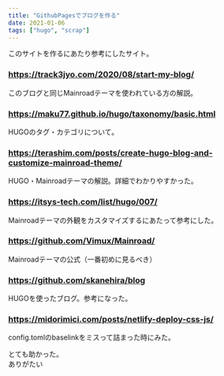 ```yaml
---
title: "GithubPagesでブログを作る"
date: 2021-01-06
tags: ["hugo", "scrap"]
---
```


このサイトを作るにあたり参考にしたサイト。  

### https://track3jyo.com/2020/08/start-my-blog/  
このブログと同じMainroadテーマを使われている方の解説。

### https://maku77.github.io/hugo/taxonomy/basic.html  
HUGOのタグ・カテゴリについて。  

### https://terashim.com/posts/create-hugo-blog-and-customize-mainroad-theme/  
HUGO・Mainroadテーマの解説。詳細でわかりやすかった。  

### https://itsys-tech.com/list/hugo/007/  
Mainroadテーマの外観をカスタマイズするにあたって参考にした。  

### https://github.com/Vimux/Mainroad/  
Mainroadテーマの公式（一番初めに見るべき）

### https://github.com/skanehira/blog  
HUGOを使ったブログ。参考になった。

### https://midorimici.com/posts/netlify-deploy-css-js/   
config.tomlのbaselinkをミスって詰まった時にみた。

とても助かった。  
ありがたい  
